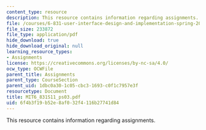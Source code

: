 ```yaml
---
content_type: resource
description: This resource contains information regarding assignments.
file: /courses/6-831-user-interface-design-and-implementation-spring-2011/6f4b3f19b52e8af032f4116b27741d84_MIT6_831S11_ps03.pdf
file_size: 233872
file_type: application/pdf
hide_download: true
hide_download_original: null
learning_resource_types:
- Assignments
license: https://creativecommons.org/licenses/by-nc-sa/4.0/
ocw_type: OCWFile
parent_title: Assignments
parent_type: CourseSection
parent_uid: 1dbc0a30-1c05-cbc3-1693-c0f1c7957e3f
resourcetype: Document
title: MIT6_831S11_ps03.pdf
uid: 6f4b3f19-b52e-8af0-32f4-116b27741d84
---
```

This resource contains information regarding assignments.